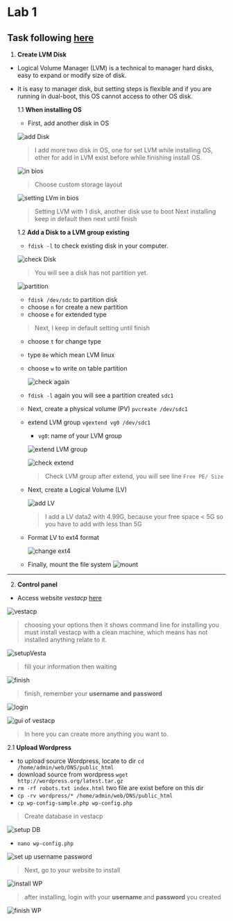 # Lab 1

## Task following <a href='task4.txt'>here</a>

1. **Create LVM Disk**

- Logical Volume Manager (LVM) is a technical to manager hard disks, easy to expand or modify size of disk.
- It is easy to manager disk, but setting steps is flexible and if you are running in dual-boot, this OS cannot access to other OS disk.

    1.1 **When installing OS**
    - First, add another disk in OS

    ![add Disk](images/Lab1/vm_addDisk.png)
    > I add more two disk in OS, one for set LVM while installing OS, other for add in LVM exist before while finishing install OS.

    ![in bios](images/Lab1/bios.png)
    > Choose custom storage layout

    ![setting LVm in bios](images/Lab1/setting_bios.png)
    > Setting LVM with 1 disk, another disk use to boot
    > Next installing keep in default then next until finish

    1.2 **Add a Disk to a LVM group existing**

    - `fdisk -l` to check existing disk in your computer.

    ![check Disk](images/Lab1/checkDisk.png)
    > You will see a disk has not partition yet.

    ![partition](images/Lab1/lvmLinux.png)

    - `fdisk /dev/sdc` to partition disk
    - choose `n` for create a new partition
    - choose `e` for extended type

    > Next, I keep in default setting until finish

    - choose `t` for change type
    - type `8e` which mean LVM linux
    - choose `w` to write on table partition

        ![check again](images/Lab1/checkLVM.png)

    - `fdisk -l` again you will see a partition created `sdc1`
    - Next, create a physical volume (PV) `pvcreate /dev/sdc1`
    - extend LVM group `vgextend vg0 /dev/sdc1`
        * `vg0`: name of your LVM group

        ![extend LVM group](images/Lab1/extendLVM.png)

        ![check extend](images/Lab1/checkExtend.png)
        > Check LVM group after extend, you will see line `Free PE/ Size`

    - Next, create a Logical Volume (LV)

        ![add LV](images/Lab1/addLV.png)
        > I add a LV data2 with 4.99G, because your free space < 5G so you have to add with less than 5G

    - Format LV to ext4 format

        ![change ext4](images/Lab1/changeExt4.png)

    - Finally, mount the file system
        ![mount](images/Lab1/mount.png)
        
___

2. **Control panel**

- Access website *vestacp* <a href='https://vestacp.com/install/'>here</a>

![vestacp](images/Lab1/vestacp.jpg)
> choosing your options then it shows command line for installing
> you must install vestacp with a clean machine, which means has not installed anything relate to it.

![setupVesta](images/Lab1/setupVesta.png)
> fill your information then waiting

![finish](images/Lab1/finishVestacp.png)
> finish, remember your **username and password**

![login](images/Lab1/loginVestacp.png)

![gui of vestacp](images/Lab1/guiVestacp.png)
> In here you can create more anything you want to.

2.1 **Upload Wordpress**
- to upload source Wordpress, locate to dir `cd /home/admin/web/DNS/public_html`
- download source from wordpress `wget http://wordpress.org/latest.tar.gz`
- `rm -rf robots.txt index.html` two file are exist before on this dir
- `cp -rv wordpress/* /home/admin/web/DNS/public_html`
- `cp wp-config-sample.php wp-config.php`

> Create database in vestacp

![setup DB](images/Lab1/setupDB.png)

- `nano wp-config.php`

![set up username password](images/Lab1/setupConfigVest.png)

> Next, go to your website to install

![install WP](images/Lab1/installWP.png)

> after installing, login with your **username** and **password** you created

![finish WP](images/Lab1/finishWP.png)







